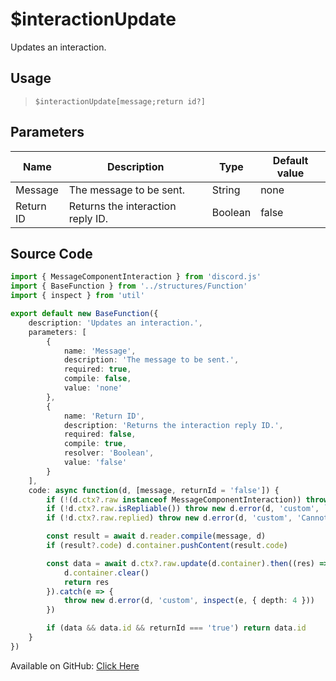 # $interactionUpdate
Updates an interaction.
## Usage
> `$interactionUpdate[message;return id?]`
## Parameters
|   Name    |            Description            |  Type   | Default value |
|-----------|-----------------------------------|---------|---------------|
| Message   | The message to be sent.           | String  | none          |
| Return ID | Returns the interaction reply ID. | Boolean | false         |

## Source Code
```ts
import { MessageComponentInteraction } from 'discord.js'
import { BaseFunction } from '../structures/Function'
import { inspect } from 'util'

export default new BaseFunction({
    description: 'Updates an interaction.',
    parameters: [
        {
            name: 'Message',
            description: 'The message to be sent.',
            required: true,
            compile: false,
            value: 'none'
        },
        {
            name: 'Return ID',
            description: 'Returns the interaction reply ID.',
            required: false,
            compile: true,
            resolver: 'Boolean',
            value: 'false'
        }
    ],
    code: async function(d, [message, returnId = 'false']) {
        if (!(d.ctx?.raw instanceof MessageComponentInteraction)) throw new d.error(d, 'disallowed', d.function?.name!, 'component interactions')
        if (!d.ctx?.raw.isRepliable()) throw new d.error(d, 'custom', `${d.commandType} is not repliable.`)
        if (!d.ctx?.raw.replied) throw new d.error(d, 'custom', 'Cannot update an interaction that is not replied.')

        const result = await d.reader.compile(message, d)
        if (result?.code) d.container.pushContent(result.code)

        const data = await d.ctx?.raw.update(d.container).then((res) => {
            d.container.clear()
            return res
        }).catch(e => {
            throw new d.error(d, 'custom', inspect(e, { depth: 4 }))
        })

        if (data && data.id && returnId === 'true') return data.id
    }
})

```
Available on GitHub: [Click Here](https://github.com/Cyberghxst/bdjs/blob/v1/src/functions/interactionUpdate.ts)